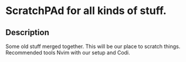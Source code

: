 # ScratchPAd for all kinds of stuff.

## Description
Some old stuff merged together. This will be our place to scratch things.
Recommended tools Nvim with our setup and Codi.
